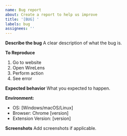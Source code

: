 ```yaml
---
name: Bug report
about: Create a report to help us improve
title: '[BUG] '
labels: bug
assignees: ''
---
```


**Describe the bug**
A clear description of what the bug is.

**To Reproduce**
1. Go to website
2. Open WireLens
3. Perform action
4. See error

**Expected behavior**
What you expected to happen.

**Environment:**
- OS: [Windows/macOS/Linux]
- Browser: Chrome [version]
- Extension Version: [version]

**Screenshots**
Add screenshots if applicable.